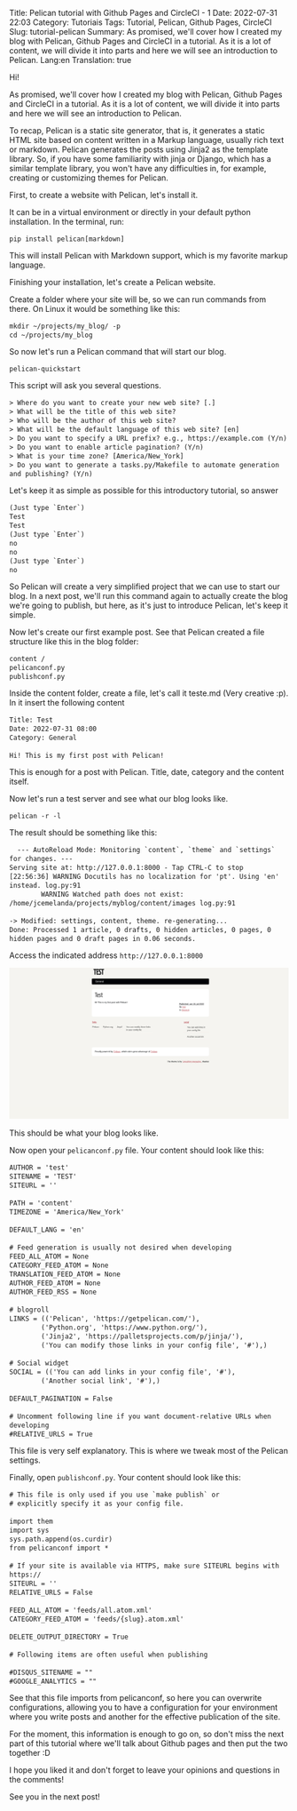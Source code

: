 Title: Pelican tutorial with Github Pages and CircleCI - 1
Date: 2022-07-31 22:03
Category: Tutoriais
Tags: Tutorial, Pelican, Github Pages, CircleCI
Slug: tutorial-pelican
Summary: As promised, we'll cover how I created my blog with Pelican, Github Pages and CircleCI in a tutorial. As it is a lot of content, we will divide it into parts and here we will see an introduction to Pelican.
Lang:en
Translation: true

Hi!

As promised, we'll cover how I created my blog with Pelican, Github Pages and CircleCI in a tutorial. As it is a lot of content, we will divide it into parts and here we will see an introduction to Pelican.

To recap, Pelican is a static site generator, that is, it generates a static HTML site based on content written in a Markup language, usually rich text or markdown. Pelican generates the posts using Jinja2 as the template library. So, if you have some familiarity with jinja or Django, which has a similar template library, you won't have any difficulties in, for example, creating or customizing themes for Pelican.

First, to create a website with Pelican, let's install it.

It can be in a virtual environment or directly in your default python installation. In the terminal, run:

    pip install pelican[markdown]

This will install Pelican with Markdown support, which is my favorite markup language.

Finishing your installation, let's create a Pelican website.

Create a folder where your site will be, so we can run commands from there. On Linux it would be something like this:

    mkdir ~/projects/my_blog/ -p
    cd ~/projects/my_blog

So now let's run a Pelican command that will start our blog.

    pelican-quickstart

This script will ask you several questions.

    > Where do you want to create your new web site? [.]
    > What will be the title of this web site?
    > Who will be the author of this web site?
    > What will be the default language of this web site? [en]
    > Do you want to specify a URL prefix? e.g., https://example.com (Y/n)
    > Do you want to enable article pagination? (Y/n)
    > What is your time zone? [America/New_York]
    > Do you want to generate a tasks.py/Makefile to automate generation and publishing? (Y/n)

Let's keep it as simple as possible for this introductory tutorial, so answer

    (Just type `Enter`)
    Test
    Test
    (Just type `Enter`)
    no
    no
    (Just type `Enter`)
    no

So Pelican will create a very simplified project that we can use to start our blog. In a next post, we'll run this command again to actually create the blog we're going to publish, but here, as it's just to introduce Pelican, let's keep it simple.

Now let's create our first example post. See that Pelican created a file structure like this in the blog folder:

    content /
    pelicanconf.py
    publishconf.py

Inside the content folder, create a file, let's call it teste.md (Very creative :p). In it insert the following content

    Title: Test
    Date: 2022-07-31 08:00
    Category: General

    Hi! This is my first post with Pelican!

This is enough for a post with Pelican. Title, date, category and the content itself.

Now let's run a test server and see what our blog looks like.

    pelican -r -l

The result should be something like this:

      --- AutoReload Mode: Monitoring `content`, `theme` and `settings` for changes. ---
    Serving site at: http://127.0.0.1:8000 - Tap CTRL-C to stop
    [22:56:36] WARNING Docutils has no localization for 'pt'. Using 'en' instead. log.py:91
            WARNING Watched path does not exist: /home/jcemelanda/projects/myblog/content/images log.py:91

    -> Modified: settings, content, theme. re-generating...
    Done: Processed 1 article, 0 drafts, 0 hidden articles, 0 pages, 0 hidden pages and 0 draft pages in 0.06 seconds.

Access the indicated address `http://127.0.0.1:8000`

![Screenshot Pelican 001](/images/pelican-tut-001-en.png)

This should be what your blog looks like.

Now open your `pelicanconf.py` file. Your content should look like this:

    AUTHOR = 'test'
    SITENAME = 'TEST'
    SITEURL = ''

    PATH = 'content'
    TIMEZONE = 'America/New_York'

    DEFAULT_LANG = 'en'

    # Feed generation is usually not desired when developing
    FEED_ALL_ATOM = None
    CATEGORY_FEED_ATOM = None
    TRANSLATION_FEED_ATOM = None
    AUTHOR_FEED_ATOM = None
    AUTHOR_FEED_RSS = None

    # blogroll
    LINKS = (('Pelican', 'https://getpelican.com/'),
            ('Python.org', 'https://www.python.org/'),
            ('Jinja2', 'https://palletsprojects.com/p/jinja/'),
            ('You can modify those links in your config file', '#'),)

    # Social widget
    SOCIAL = (('You can add links in your config file', '#'),
            ('Another social link', '#'),)

    DEFAULT_PAGINATION = False

    # Uncomment following line if you want document-relative URLs when developing
    #RELATIVE_URLS = True

This file is very self explanatory. This is where we tweak most of the Pelican settings.

Finally, open `publishconf.py`. Your content should look like this:

    # This file is only used if you use `make publish` or
    # explicitly specify it as your config file.

    import them
    import sys
    sys.path.append(os.curdir)
    from pelicanconf import *

    # If your site is available via HTTPS, make sure SITEURL begins with https://
    SITEURL = ''
    RELATIVE_URLS = False

    FEED_ALL_ATOM = 'feeds/all.atom.xml'
    CATEGORY_FEED_ATOM = 'feeds/{slug}.atom.xml'

    DELETE_OUTPUT_DIRECTORY = True

    # Following items are often useful when publishing

    #DISQUS_SITENAME = ""
    #GOOGLE_ANALYTICS = ""

See that this file imports from pelicanconf, so here you can overwrite configurations, allowing you to have a configuration for your environment where you write posts and another for the effective publication of the site.

For the moment, this information is enough to go on, so don't miss the next part of this tutorial where we'll talk about Github pages and then put the two together :D

I hope you liked it and don't forget to leave your opinions and questions in the comments!

See you in the next post!